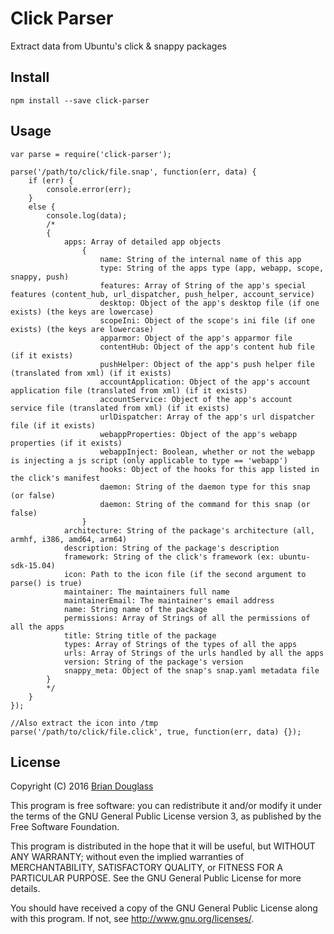 # Click Parser #

Extract data from Ubuntu's click & snappy packages

## Install ##

`npm install --save click-parser`

## Usage ##

~~~
var parse = require('click-parser');

parse('/path/to/click/file.snap', function(err, data) {
    if (err) {
        console.error(err);
    }
    else {
        console.log(data);
        /*
        {
            apps: Array of detailed app objects
                {
                    name: String of the internal name of this app
                    type: String of the apps type (app, webapp, scope, snappy, push)
                    features: Array of String of the app's special features (content_hub, url_dispatcher, push_helper, account_service)
                    desktop: Object of the app's desktop file (if one exists) (the keys are lowercase)
                    scopeIni: Object of the scope's ini file (if one exists) (the keys are lowercase)
                    apparmor: Object of the app's apparmor file
                    contentHub: Object of the app's content hub file (if it exists)
                    pushHelper: Object of the app's push helper file (translated from xml) (if it exists)
                    accountApplication: Object of the app's account application file (translated from xml) (if it exists)
                    accountService: Object of the app's account service file (translated from xml) (if it exists)
                    urlDispatcher: Array of the app's url dispatcher file (if it exists)
                    webappProperties: Object of the app's webapp properties (if it exists)
                    webappInject: Boolean, whether or not the webapp is injecting a js script (only applicable to type == 'webapp')
                    hooks: Object of the hooks for this app listed in the click's manifest
                    daemon: String of the daemon type for this snap (or false)
                    daemon: String of the command for this snap (or false)
                }
            architecture: String of the package's architecture (all, armhf, i386, amd64, arm64)
            description: String of the package's description
            framework: String of the click's framework (ex: ubuntu-sdk-15.04)
            icon: Path to the icon file (if the second argument to parse() is true)
            maintainer: The maintainers full name
            maintainerEmail: The maintainer's email address
            name: String name of the package
            permissions: Array of Strings of all the permissions of all the apps
            title: String title of the package
            types: Array of Strings of the types of all the apps
            urls: Array of Strings of the urls handled by all the apps
            version: String of the package's version
            snappy_meta: Object of the snap's snap.yaml metadata file
        }
        */
    }
});

//Also extract the icon into /tmp
parse('/path/to/click/file.click', true, function(err, data) {});
~~~

## License ##

Copyright (C) 2016 [Brian Douglass](http://bhdouglass.com/)

This program is free software: you can redistribute it and/or modify it under the terms of the GNU General Public License version 3, as published
by the Free Software Foundation.

This program is distributed in the hope that it will be useful, but WITHOUT ANY WARRANTY; without even the implied warranties of MERCHANTABILITY, SATISFACTORY QUALITY, or FITNESS FOR A PARTICULAR PURPOSE.  See the GNU General Public License for more details.

You should have received a copy of the GNU General Public License along with this program.  If not, see <http://www.gnu.org/licenses/>.
